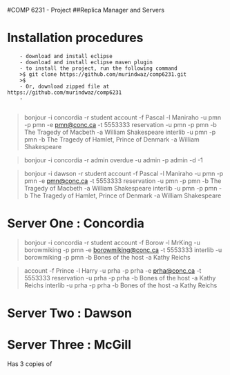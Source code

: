 #COMP 6231 - Project 
##Replica Manager and Servers  




Installation procedures 
==== 

```
	- download and install eclipse 
	- download and install eclipse maven plugin 
	- to install the project, run the following command
	>$ git clone https://github.com/murindwaz/comp6231.git 
	>$
	- Or, download zipped file at https://github.com/murindwaz/comp6231 
	- 
	
```

> bonjour -i concordia -r student
> account -f Pascal -l Maniraho -u pmn -p pmn -e pmn@conc.ca -t 5553333
> reservation -u pmn -p pmn -b The Tragedy of Macbeth -a William Shakespeare
> interlib -u pmn -p pmn -b The Tragedy of Hamlet, Prince of Denmark -a William Shakespeare

> bonjour -i concordia -r admin
> overdue -u admin -p admin -d -1

> bonjour -i dawson -r student
> account -f Pascal -l Maniraho -u pmn -p pmn -e pmn@conc.ca -t 5553333
> reservation -u pmn -p pmn -b The Tragedy of Macbeth -a William Shakespeare
> interlib -u pmn -p pmn -b The Tragedy of Hamlet, Prince of Denmark -a William Shakespeare

Server One : Concordia
==========

> bonjour -i concordia -r student
> account -f Borow -l MrKing -u borowmiking -p pmn -e borowmiking@conc.ca -t 5553333
> interlib -u borowmiking -p pmn -b Bones of the host -a Kathy Reichs


> account -f Prince -l Harry -u prha -p prha -e prha@conc.ca -t 5553333
> reservation -u prha -p prha -b Bones of the host -a Kathy Reichs
> interlib -u prha -p prha -b Bones of the host -a Kathy Reichs


Server Two : Dawson
==========

Server Three : McGill
===========

Has 3 copies of


